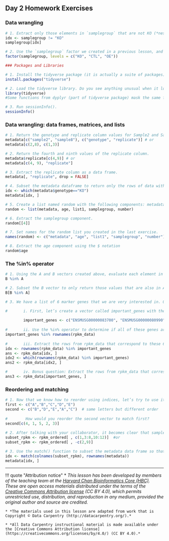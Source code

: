 ## Day 2 Homework Exercises

### Data wrangling

```r
# 1. Extract only those elements in `samplegroup` that are not KO (*nesting the logical operation is optional*).
idx <- samplegroup != "KO"
samplegroup[idx]

# 2. Use the `samplegroup` factor we created in a previous lesson, and relevel it such that KO is the first level followed by CTL and OE.
factor(samplegroup, levels = c("KO", "CTL", "OE"))

### Packages and Libraries

# 1. Install the tidyverse package (it is actually a suite of packages). NOTE: This suite of packages is only available in CRAN.
install.packages("tidyverse")

# 2. Load the tidyverse library. Do you see anything unusual when it loads?
library(tidyverse)
#Some functions from dyplyr (part of tidyverse package) mask the same functions from the basic stats. But that is fine! If you need to use filter function from stats, you can type 'stats::filter()'

# 3. Run sessionInfo().
sessionInfo()
```



### Data wrangling: data frames, matrices, and lists

```r
# 1. Return the genotype and replicate column values for Sample2 and Sample8.
metadata[c("sample2", "sample8"), c("genotype", "replicate")] # or
metadata[c(2,8), c(1,3)]

# 2. Return the fourth and ninth values of the replicate column.
metadata$replicate[c(4,9)] # or
metadata[c(4, 9), "replicate"]

# 3. Extract the replicate column as a data frame.
metadata[, "replicate", drop = FALSE]

# 4. Subset the metadata dataframe to return only the rows of data with a genotype of KO.
idx <- which(metadata$genotype=="KO")
metadata[idx, ]

# 5. Create a list named random with the following components: metadata, age, list1, samplegroup, and number.
random <- list(metadata, age, list1, samplegroup, number)

# 6. Extract the samplegroup component.
random[[4]]

# 7. Set names for the random list you created in the last exercise.
names(random) <- c("metadata", "age", "list1", "samplegroup", "number")

# 8. Extract the age component using the $ notation
random$age
```


### The %in% operator

```r
# 1. Using the A and B vectors created above, evaluate each element in B to see if there is a match in A
B %in% A

# 2. Subset the B vector to only return those values that are also in A.
B[B %in% A]

# 3. We have a list of 6 marker genes that we are very interested in. Our goal is to extract count data for these genes using the %in% operator from the rpkm_data data frame, instead of scrolling through rpkm_data and finding them manually.

#       i. First, let’s create a vector called important_genes with the Ensembl IDs of the 6 genes we are interested in:
        
        important_genes <- c("ENSMUSG00000083700", "ENSMUSG00000080990", "ENSMUSG00000065619", "ENSMUSG00000047945", "ENSMUSG00000081010", "ENSMUSG00000030970")
        
#       ii. Use the %in% operator to determine if all of these genes are present in the row names of the rpkm_data data frame.
important_genes %in% rownames(rpkm_data)
        
#       iii. Extract the rows from rpkm_data that correspond to these 6 genes using [] and the %in% operator. Double check the row names to ensure that you are extracting the correct rows.
idx <- rownames(rpkm_data) %in% important_genes
ans <- rpkm_data[idx, ]
idx2 <- which(rownames(rpkm_data) %in% important_genes)
ans2 <- rpkm_data[idx2, ]

#       iv. Bonus question: Extract the rows from rpkm_data that correspond to these 6 genes using [], but without using the %in% operator.
ans3 <- rpkm_data[important_genes, ]

```    

        
### Reordering and matching

```r
# 1. Now that we know how to reorder using indices, let’s try to use it to reorder the contents of one vector to match the contents of another. Let’s create the vectors first and second as detailed below:
first <- c("A","B","C","D","E")
second <- c("B","D","E","A","C")  # same letters but different order
        
#        How would you reorder the second vector to match first?
second[c(4, 1, 5, 2, 3)]
     
# 2. After talking with your collaborator, it becomes clear that sample2 and sample9 were actually from a different mouse background than the other samples and should not be part of our analysis. Create a new variable called subset_rpkm that has these columns removed from the rpkm_ordered data frame.
subset_rpkm <- rpkm_ordered[ , c(1,3:8,10:12)]  #or
subset_rpkm <- rpkm_ordered[ , -c(2,9)]

# 3. Use the match() function to subset the metadata data frame so that the row names of the metadata data frame match the column names of the subset_rpkm data frame.  
idx <- match(colnames(subset_rpkm), rownames(metadata))
metadata[idx, ]
```                

***

!!! quote "Attribution notice"
    * *This lesson has been developed by members of the teaching team at the [Harvard Chan Bioinformatics Core (HBC)](http://bioinformatics.sph.harvard.edu/). These are open access materials distributed under the terms of the [Creative Commons Attribution license](https://creativecommons.org/licenses/by/4.0/) (CC BY 4.0), which permits unrestricted use, distribution, and reproduction in any medium, provided the original author and source are credited.*

    * *The materials used in this lesson are adapted from work that is Copyright © Data Carpentry (http://datacarpentry.org/).*
    
    * *All Data Carpentry instructional material is made available under the [Creative Commons Attribution license](https://creativecommons.org/licenses/by/4.0/) (CC BY 4.0).*